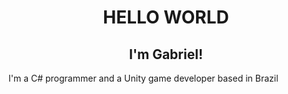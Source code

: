 **<h1 align= "center"> HELLO WORLD</h1>**
**<h2 align= "center"> I'm Gabriel!</h2>**

I'm a C# programmer and a Unity game developer based in Brazil
